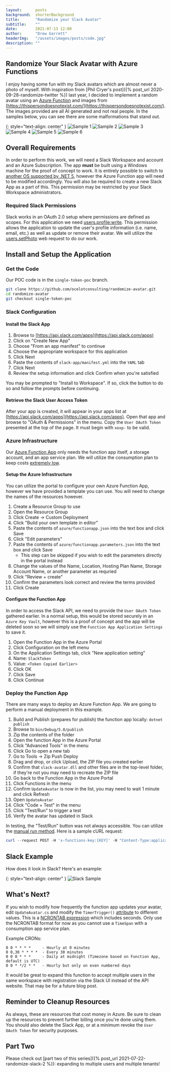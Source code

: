```yaml
---
layout:      posts
background:  shorterBackground
title:       "Randomize your Slack Avatar"
subtitle:    ""
date:        2021-07-13 12:00
author:      "Drew Garrett"
headerImg:   "/assets/images/posts/code.jpg"
description: ""
---
```


## Randomize Your Slack Avatar with Azure Functions

I enjoy having some fun with my Slack avatars which are almost never a photo of myself. With inspiration from [Phil Cryer's post]({% post_url 2020-09-28-randomize-twitter %}) last year, I decided to implement a random avatar using an [Azure Function](https://docs.microsoft.com/en-us/azure/azure-functions/) and images from [https://thispersondoesnotexist.com/](https://thispersondoesnotexist.com/). The images provided are all AI generated and not real people. In the samples below, you can see there are some malformations that stand out.

{: style="text-align: center" }
![Sample 1](/assets/images/posts/2021-07-13-randomize-slack/sample1-small.jpg)
![Sample 2](/assets/images/posts/2021-07-13-randomize-slack/sample2-small.jpg)
![Sample 3](/assets/images/posts/2021-07-13-randomize-slack/sample3-small.jpg)
![Sample 4](/assets/images/posts/2021-07-13-randomize-slack/sample4-small.jpg)
![Sample 5](/assets/images/posts/2021-07-13-randomize-slack/sample5-small.jpg)
![Sample 6](/assets/images/posts/2021-07-13-randomize-slack/sample6-small.jpg)

## Overall Requirements

In order to perform this work, we will need a Slack Workspace and account and an Azure Subscription. The app **must** be built using a Windows machine for the proof of concept to work. It is entirely possible to switch to [another OS supported by .NET 5](https://github.com/dotnet/core/blob/main/release-notes/5.0/5.0-supported-os.md), however the Azure Function app will need to be modified accordingly. You will also be required to create a new Slack App as a part of this. This permission may be restricted by your Slack Workspace administrators.

### Required Slack Permissions

Slack works in an OAuth 2.0 setup where permissions are defined as scopes. For this application we need [users.profile:write](https://api.slack.com/scopes/users.profile:write). This permission allows the application to update the user's profile information (i.e. name, email, etc.) as well as update or remove their avatar. We will utilize the [users.setPhoto](https://api.slack.com/methods/users.setPhoto) web request to do our work.

## Install and Setup the Application

### Get the Code

Our POC code is in the `single-token-poc` branch.

```bash
git clone https://github.com/ocelotconsulting/randomize-avatar.git
cd randomize-avatar
git checkout single-token-poc
```

### Slack Configuration

#### Install the Slack App

1. Browse to [https://api.slack.com/apps](https://api.slack.com/apps)
2. Click on "Create New App"
3. Choose "From an app manifest" to continue
4. Choose the appropriate workspace for this application
5. Click Next
6. Paste the contents of `slack-app/manifest.yml` into the `YAML` tab
7. Click Next
8. Review the setup information and click Confirm when you're satisfied

You may be prompted to "Install to Workspace". If so, click the button to do so and follow the prompts before continuing.

#### Retrieve the Slack User Access Token

After your app is created, it will appear in your apps list at [https://api.slack.com/apps](https://api.slack.com/apps). Open that app and browse to "OAuth & Permissions" in the menu. Copy the `User OAuth Token` presented at the top of the page. It must begin with `xoxp-` to be valid.

### Azure Infrastructure

Our [Azure Function App](https://docs.microsoft.com/en-us/azure/azure-functions/) only needs the function app itself, a storage account, and an app service plan. We will utilize the consumption plan to keep costs [extremely low](https://azure.microsoft.com/en-us/pricing/details/functions/).

#### Setup the Azure Infrastructure

You can utilize the portal to configure your own Azure Function App, however we have provided a template you can use. You will need to change the names of the resources however.

1. Create a Resource Group to use
2. Open the Resource Group
3. Click Create -> Custom Deployment
4. Click "Build your own template in editor"
5. Paste the contents of `azure/functionapp.json` into the text box and click Save
6. Click "Edit parameters"
7. Paste the contents of `azure/functionapp.parameters.json` into the text box and click Save
   * This step can be skipped if you wish to edit the parameters directly in the portal instead
8. Change the values of the Name, Location, Hosting Plan Name, Storage Account Name, or another parameter as requried
9. Click "Review + create"
10. Confirm the parameters look correct and review the terms provided
11. Click Create

#### Configure the Function App

In order to access the Slack API, we need to provide the `User OAuth Token` gathered earlier. In a normal setup, this would be stored securely in an `Azure Key Vault`, however this is a proof of concept and the app will be deleted soon so we will simply use the `Function App Application Settings` to save it.

1. Open the Function App in the Azure Portal
2. Click Configuration on the left menu
3. On the Application Settings tab, click "New application setting"
4. Name: `SlackToken`
5. Value: `<Token Copied Earlier>`
6. Click OK
7. Click Save
8. Click Continue

### Deploy the Function App

There are many ways to deploy an Azure Function App. We are going to perform a manual deployment in this example.

1. Build and Publish (prepares for publish) the function app locally: `dotnet publish`
2. Browse to `bin/Debug/5.0/publish`
3. Zip the contents of the folder
4. Open the function App in the Azure Portal
5. Click "Advanced Tools" in the menu
6. Click Go to open a new tab
7. Go to Tools -> Zip Push Deploy
8. Drag and drop, or click Upload, the ZIP file you created earlier
9. Confirm that `slack-avatar.dll` and other files are in the top-level folder, if they're not you may need to recreate the ZIP file
10. Go back to the Function App in the Azure Portal
11. Click Functions in the menu
12. Confirm `UpdateAvatar` is now in the list, you may need to wait 1 minute and click Refresh
13. Open `UpdateAvatar`
14. Click "Code + Test" in the menu
15. Click "Test/Run" to trigger a test
16. Verify the avatar has updated in Slack

In testing, the "Test/Run" button was not always accessible. You can utilize the [manual run method](https://docs.microsoft.com/en-us/azure/azure-functions/functions-manually-run-non-http). Here is a sample cURL request:

```powershell
curl --request POST -H 'x-functions-key:[KEY]' -H "Content-Type:application/json" --data "{}" 'http://[FUNCAPP_NAME].azurewebsites.net/admin/functions/UpdateAvatar'
```

## Slack Example

How does it look in Slack? Here's an example:

{: style="text-align: center" }
![Slack Sample](/assets/images/posts/2021-07-13-randomize-slack/slack-sample.png)

## What's Next?

If you wish to modify how frequently the function app updates your avatar, edit `UpdateAvatar.cs` and modify the `TimerTrigger()` [attribute](https://docs.microsoft.com/en-us/azure/azure-functions/functions-bindings-timer?tabs=csharp#configuration) to different values. This is a [NCRONTAB expression](https://docs.microsoft.com/en-us/azure/azure-functions/functions-bindings-timer?tabs=csharp#ncrontab-expressions) which includes seconds. Only use the NCRONTAB format for now as you cannot use a `TimeSpan` with a consumption app service plan.

Example CRONs:

```plain
0 0 * * * *     - Hourly at 0 minutes
0 0,30 * * * *  - Every 30 minutes
0 0 0 * * *     - Daily at midnight (Timezone based on Function App, default is UTC)
0 0 * */2 * *   - Hourly but only on even numbered days
```

It would be great to expand this function to accept multiple users in the same workspace with registration via the Slack UI instead of the API website. That may be for a future blog post.

## Reminder to Cleanup Resources

As always, these are resources that cost money in Azure. Be sure to clean up the resources to prevent further billing once you're done using them. You should also delete the Slack App, or at a minimum revoke the `User OAuth Token` for security purposes.

## Part Two

Please check out [part two of this series]({% post_url 2021-07-22-randomize-slack-2 %}): expanding to multiple users and multiple tenants!
